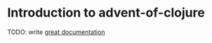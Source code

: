 # Introduction to advent-of-clojure

TODO: write [great documentation](http://jacobian.org/writing/what-to-write/)
